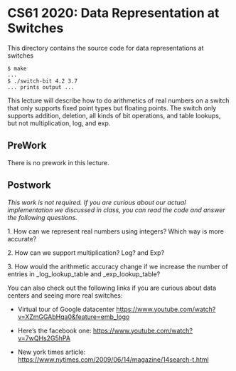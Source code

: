 CS61 2020: Data Representation at Switches
================================

This directory contains the source code for data representations at switches

```shellsession
$ make
...
$ ./switch-bit 4.2 3.7
... prints output ...
```
This lecture will describe how to do arithmetics of real numbers on a switch that only supports fixed point types but floating points.
The switch only supports addition, deletion, all kinds of bit operations, and table lookups,  but not multiplication, log, and exp. 

PreWork
------------
There is no prework in this lecture.

Postwork
------------

*This work is not required. If you are curious about our actual implementation we discussed in class, you can read the code and answer the following questions.*

1\. How can we represent real numbers using integers? Which way is more accurate?

2\. How can we support multiplication? Log? and Exp?

3\. How would the arithmetic accuracy change if we increase the number of entries in _log_lookup_table and _exp_lookup_table?

You can also check out the following links if you are curious about data centers and seeing more real switches:
- Virtual tour of Google datacenter
https://www.youtube.com/watch?v=XZmGGAbHqa0&feature=emb_logo

- Here’s the facebook one:
https://www.youtube.com/watch?v=7wQHs2G5hPA

- New york times article:
https://www.nytimes.com/2009/06/14/magazine/14search-t.html
